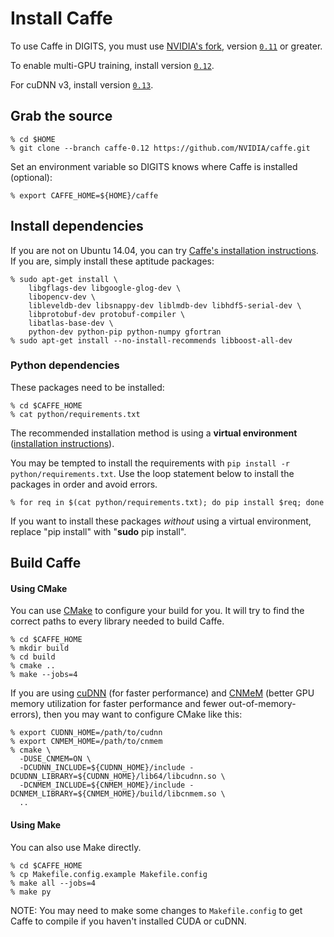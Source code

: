 # Install Caffe

To use Caffe in DIGITS, you must use [NVIDIA's fork](https://github.com/NVIDIA/caffe), version [`0.11`](https://github.com/NVIDIA/caffe/tree/caffe-0.11) or greater.

To enable multi-GPU training, install version [`0.12`](https://github.com/NVIDIA/caffe/tree/caffe-0.12).

For cuDNN v3, install version [`0.13`](https://github.com/NVIDIA/caffe/tree/caffe-0.12).

## Grab the source

    % cd $HOME
    % git clone --branch caffe-0.12 https://github.com/NVIDIA/caffe.git

Set an environment variable so DIGITS knows where Caffe is installed (optional):

    % export CAFFE_HOME=${HOME}/caffe

## Install dependencies

If you are not on Ubuntu 14.04, you can try [Caffe's installation instructions](http://caffe.berkeleyvision.org/installation.html).
If you are, simply install these aptitude packages:

    % sudo apt-get install \
        libgflags-dev libgoogle-glog-dev \
        libopencv-dev \
        libleveldb-dev libsnappy-dev liblmdb-dev libhdf5-serial-dev \
        libprotobuf-dev protobuf-compiler \
        libatlas-base-dev \
        python-dev python-pip python-numpy gfortran
    % sudo apt-get install --no-install-recommends libboost-all-dev

### Python dependencies

These packages need to be installed:

    % cd $CAFFE_HOME
    % cat python/requirements.txt

The recommended installation method is using a **virtual environment** ([installation instructions](VirtualEnvironment.md)).

You may be tempted to install the requirements with `pip install -r python/requirements.txt`. Use the loop statement below to install the packages in order and avoid errors.

    % for req in $(cat python/requirements.txt); do pip install $req; done

If you want to install these packages *without* using a virtual environment, replace "pip install" with "**sudo** pip install".

## Build Caffe

#### Using CMake

You can use [CMake](http://www.cmake.org/) to configure your build for you.
It will try to find the correct paths to every library needed to build Caffe.

    % cd $CAFFE_HOME
    % mkdir build
    % cd build
    % cmake ..
    % make --jobs=4

If you are using [cuDNN](https://developer.nvidia.com/cudnn) (for faster performance) and [CNMeM](https://github.com/NVIDIA/cnmem) (better GPU memory utilization for faster performance and fewer out-of-memory-errors), then you may want to configure CMake like this:

    % export CUDNN_HOME=/path/to/cudnn
    % export CNMEM_HOME=/path/to/cnmem
    % cmake \
      -DUSE_CNMEM=ON \
      -DCUDNN_INCLUDE=${CUDNN_HOME}/include -DCUDNN_LIBRARY=${CUDNN_HOME}/lib64/libcudnn.so \
      -DCNMEM_INCLUDE=${CNMEM_HOME}/include -DCNMEM_LIBRARY=${CNMEM_HOME}/build/libcnmem.so \
      ..

#### Using Make

You can also use Make directly.

    % cd $CAFFE_HOME
    % cp Makefile.config.example Makefile.config
    % make all --jobs=4
    % make py

NOTE: You may need to make some changes to `Makefile.config` to get Caffe to compile if you haven't installed CUDA or cuDNN.


